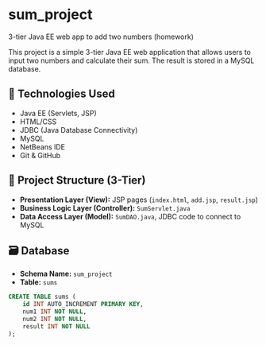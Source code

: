 # sum_project
3-tier Java EE web app to add two numbers (homework)

This project is a simple 3-tier Java EE web application that allows users to input two numbers and calculate their sum. The result is stored in a MySQL database.

## 🔧 Technologies Used
- Java EE (Servlets, JSP)
- HTML/CSS
- JDBC (Java Database Connectivity)
- MySQL
- NetBeans IDE
- Git & GitHub

## 📂 Project Structure (3-Tier)
- **Presentation Layer (View):** JSP pages (`index.html`, `add.jsp`, `result.jsp`)
- **Business Logic Layer (Controller):** `SumServlet.java`
- **Data Access Layer (Model):** `SumDAO.java`, JDBC code to connect to MySQL

## 🗃️ Database
- **Schema Name:** `sum_project`
- **Table:** `sums`
```sql
CREATE TABLE sums (
    id INT AUTO_INCREMENT PRIMARY KEY,
    num1 INT NOT NULL,
    num2 INT NOT NULL,
    result INT NOT NULL
);
